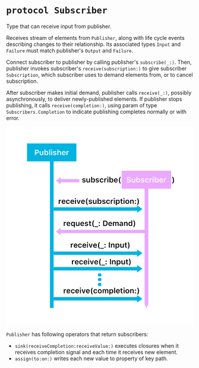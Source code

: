 # `protocol Subscriber`

Type that can receive input from publisher.

Receives stream of elements from `Publisher`, along with life cycle events describing changes to their relationship. Its associated types `Input` and `Failure` must match publisher's `Output` and `Failure`.

Connect subscriber to publisher by calling publisher's `subscribe(_:)`. Then, publisher invokes subscriber's `receive(subscription:)` to give subscriber `Subscription`, which subscriber uses to demand elements from, or to cancel subscription.

After subscriber makes initial demand, publisher calls `receive(_:)`, possibly asynchronously, to deliver newly-published elements. If publisher stops publishing, it calls `receive(completion:)`, using param of type `Subscribers.Completion` to indicate publishing completes normally or with error.

![publisher subscriber flow](../../../assets/Combine/publisher_subscriber_flow.png)

`Publisher` has following operators that return subscribers:

* `sink(receiveCompletion:receiveValue:)` executes closures when it receives completion signal and each time it receives new element.
* `assign(to:on:)` writes each new value to property of key path.
